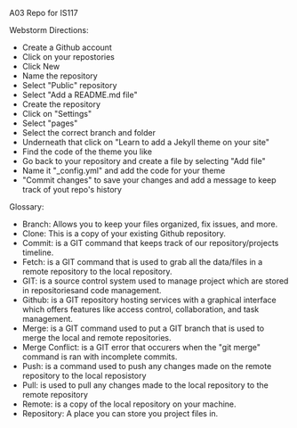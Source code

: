 
A03 Repo for IS117 

Webstorm Directions: 
 * Create a Github account
 * Click on your repostories
 * Click New
 * Name the repository 
 * Select "Public" repository
 * Select "Add a README.md file"
 * Create the repository
 * Click on "Settings" 
 * Select "pages"
 * Select the correct branch and folder 
 * Underneath that click on "Learn to add a Jekyll theme on your site" 
 * Find the code of the theme you like
 * Go back to your repository and create a file by selecting "Add file"
 * Name it "_config.yml" and add the code for your theme
 * "Commit changes" to save your changes and add a message to keep track of yout repo's history
 

Glossary: 
 * Branch: Allows you to keep your files organized, fix issues, and more.
 * Clone: This is a copy of your existing Github repository. 
 * Commit: is a GIT command that keeps track of our repository/projects timeline.
 * Fetch: is a GIT command that is used to grab all the data/files in a remote repository to the local repository. 
 * GIT: is a source control system used to manage project which are stored in repositoriesand code management. 
 * Github: is a GIT repository hosting services with a graphical interface which offers features like access control, collaboration, and task management. 
 * Merge: is a GIT command used to put a GIT branch that is used to merge the local and remote repositories.
 * Merge Conflict: is a GIT error that occurers when the "git merge" command is ran with incomplete commits. 
 * Push: is a command used to push any changes made on the remote repository to the local reposistory
 * Pull: is used to pull any changes made to the local repository to the remote repository
 * Remote: is a copy of the local repository on your machine. 
 * Repository: A place you can store you project files in. 




